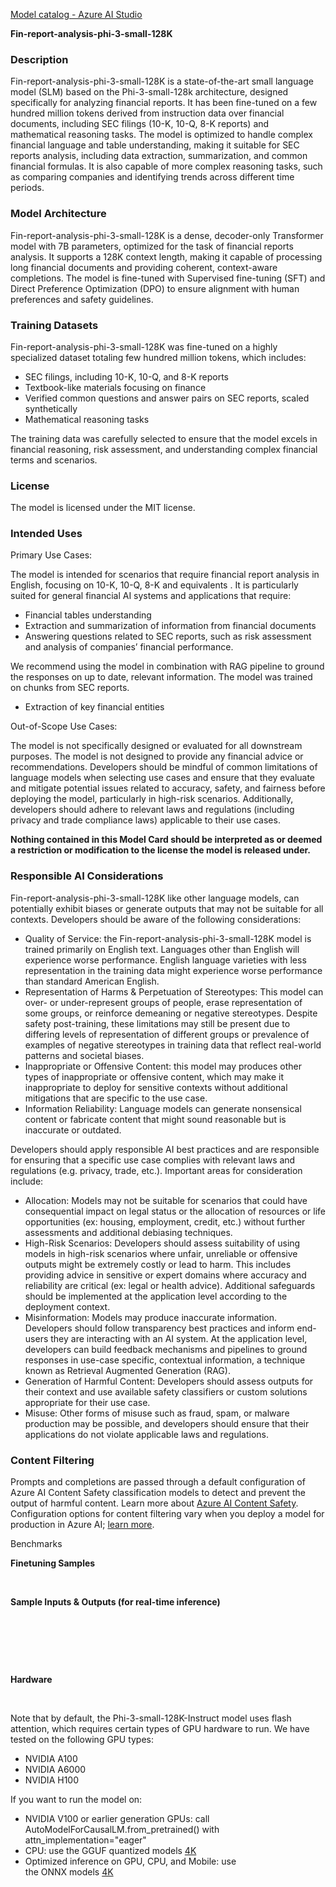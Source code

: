 [Model catalog \- Azure AI Studio](https://ai.azure.com/explore/models/Phi-3-small-128k-instruct/version/3/registry/azureml?tid=72f988bf-86f1-41af-91ab-2d7cd011db47)

**Fin\-report\-analysis\-phi\-3\-small\-128K**

### Description

Fin\-report\-analysis\-phi\-3\-small\-128K is a state\-of\-the\-art small language model (SLM) based on the Phi\-3\-small\-128k architecture, designed specifically for analyzing financial reports. It has been fine\-tuned on a few hundred million tokens derived from instruction data over financial documents, including SEC filings (10\-K, 10\-Q, 8\-K reports) and mathematical reasoning tasks. The model is optimized to handle complex financial language and table understanding, making it suitable for SEC reports analysis, including data extraction, summarization, and common financial formulas. It is also capable of more complex reasoning tasks, such as comparing companies and identifying trends across different time periods. 

### Model Architecture

Fin\-report\-analysis\-phi\-3\-small\-128K is a dense, decoder\-only Transformer model with 7B parameters, optimized for the task of financial reports analysis. It supports a 128K context length, making it capable of processing long financial documents and providing coherent, context\-aware completions. The model is fine\-tuned with Supervised fine\-tuning (SFT) and Direct Preference Optimization (DPO) to ensure alignment with human preferences and safety guidelines.

### Training Datasets

 Fin\-report\-analysis\-phi\-3\-small\-128K was fine\-tuned on a highly specialized dataset totaling few hundred million tokens, which includes:

* SEC filings, including 10\-K, 10\-Q, and 8\-K reports
* Textbook\-like materials focusing on finance
* Verified common questions and answer pairs on SEC reports, scaled synthetically
* Mathematical reasoning tasks

The training data was carefully selected to ensure that the model excels in financial reasoning, risk assessment, and understanding complex financial terms and scenarios.

### License

The model is licensed under the MIT license.

### Intended Uses

Primary Use Cases:

The model is intended for scenarios that require financial report analysis in English, focusing on 10\-K, 10\-Q, 8\-K and equivalents . It is particularly suited for general financial AI systems and applications that require:

* Financial tables understanding
* Extraction and summarization of information from financial documents
* Answering questions related to SEC reports, such as risk assessment and analysis of companies’ financial performance.

We recommend using the model in combination with RAG pipeline to ground the responses on up to date, relevant information. The model was trained on chunks from SEC reports.

* Extraction of key financial entities

Out\-of\-Scope Use Cases:

The model is not specifically designed or evaluated for all downstream purposes. The model is not designed to provide any financial advice or recommendations. Developers should be mindful of common limitations of language models when selecting use cases and ensure that they evaluate and mitigate potential issues related to accuracy, safety, and fairness before deploying the model, particularly in high\-risk scenarios. Additionally, developers should adhere to relevant laws and regulations (including privacy and trade compliance laws) applicable to their use cases.

**Nothing contained in this Model Card should be interpreted as or deemed a restriction or modification to the license the model is released under.**

### Responsible AI Considerations

 Fin\-report\-analysis\-phi\-3\-small\-128K like other language models, can potentially exhibit biases or generate outputs that may not be suitable for all contexts. Developers should be aware of the following considerations:

* Quality of Service: the Fin\-report\-analysis\-phi\-3\-small\-128K model is trained primarily on English text. Languages other than English will experience worse performance. English language varieties with less representation in the training data might experience worse performance than standard American English.
* Representation of Harms \& Perpetuation of Stereotypes: This model can over\- or under\-represent groups of people, erase representation of some groups, or reinforce demeaning or negative stereotypes. Despite safety post\-training, these limitations may still be present due to differing levels of representation of different groups or prevalence of examples of negative stereotypes in training data that reflect real\-world patterns and societal biases.
* Inappropriate or Offensive Content: this model may produces other types of inappropriate or offensive content, which may make it inappropriate to deploy for sensitive contexts without additional mitigations that are specific to the use case.
* Information Reliability: Language models can generate nonsensical content or fabricate content that might sound reasonable but is inaccurate or outdated.

Developers should apply responsible AI best practices and are responsible for ensuring that a specific use case complies with relevant laws and regulations (e.g. privacy, trade, etc.). Important areas for consideration include:

* Allocation: Models may not be suitable for scenarios that could have consequential impact on legal status or the allocation of resources or life opportunities (ex: housing, employment, credit, etc.) without further assessments and additional debiasing techniques.
* High\-Risk Scenarios: Developers should assess suitability of using models in high\-risk scenarios where unfair, unreliable or offensive outputs might be extremely costly or lead to harm. This includes providing advice in sensitive or expert domains where accuracy and reliability are critical (ex: legal or health advice). Additional safeguards should be implemented at the application level according to the deployment context.
* Misinformation: Models may produce inaccurate information. Developers should follow transparency best practices and inform end\-users they are interacting with an AI system. At the application level, developers can build feedback mechanisms and pipelines to ground responses in use\-case specific, contextual information, a technique known as Retrieval Augmented Generation (RAG).
* Generation of Harmful Content: Developers should assess outputs for their context and use available safety classifiers or custom solutions appropriate for their use case.
* Misuse: Other forms of misuse such as fraud, spam, or malware production may be possible, and developers should ensure that their applications do not violate applicable laws and regulations.

### Content Filtering

Prompts and completions are passed through a default configuration of Azure AI Content Safety classification models to detect and prevent the output of harmful content. Learn more about [Azure AI Content Safety](https://learn.microsoft.com/en-us/azure/ai-services/content-safety/overview). Configuration options for content filtering vary when you deploy a model for production in Azure AI; [learn more](https://learn.microsoft.com/en-us/azure/ai-studio/how-to/model-catalog-overview).

Benchmarks

**Finetuning Samples**

 

**Sample Inputs \& Outputs (for real\-time inference)**

 

 

 

**Hardware**

 

Note that by default, the Phi\-3\-small\-128K\-Instruct model uses flash attention, which requires certain types of GPU hardware to run. We have tested on the following GPU types:

* NVIDIA A100
* NVIDIA A6000
* NVIDIA H100

If you want to run the model on:

* NVIDIA V100 or earlier generation GPUs: call AutoModelForCausalLM.from\_pretrained() with attn\_implementation\="eager"
* CPU: use the GGUF quantized models [4K](https://aka.ms/Phi3-mini-4k-instruct-gguf)
* Optimized inference on GPU, CPU, and Mobile: use the ONNX models [4K](https://aka.ms/Phi3-mini-4k-instruct-onnx)

 

